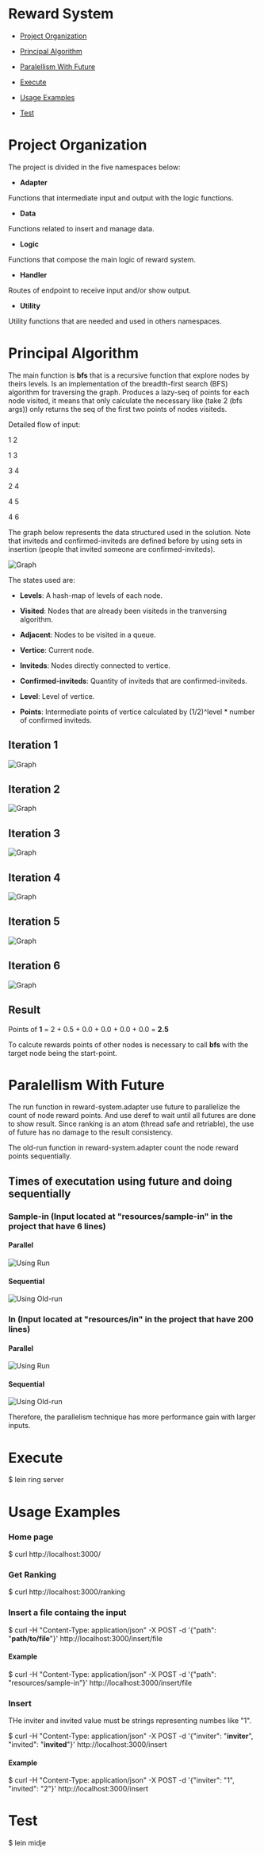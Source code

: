 # Reward System

* [Project Organization](https://gitlab.com/renatasoares/reward-system#project-organization)

* [Principal Algorithm](https://gitlab.com/renatasoares/reward-system#principal-algorithm)

* [Paralellism With Future](https://gitlab.com/renatasoares/reward-system#paralellism-with-future)

* [Execute](https://gitlab.com/renatasoares/reward-system#execute)

* [Usage Examples](https://gitlab.com/renatasoares/reward-system#usage-examples)

* [Test](https://gitlab.com/renatasoares/reward-system#test)


# Project Organization

The project is divided in the five namespaces below:

* __Adapter__

Functions that intermediate input and output with the logic functions. 

* __Data__

 Functions related to insert and manage data.

* __Logic__

Functions that compose the main logic of reward system.

* __Handler__

Routes of endpoint to receive input and/or show output.

* __Utility__

Utility functions that are needed and used in others namespaces.

# Principal Algorithm

The main function is __bfs__ that is a recursive function that explore nodes by theirs levels. Is an implementation of the breadth-first search (BFS) algorithm for traversing the graph. Produces a lazy-seq of points for each node visited, it means that only calculate the necessary like (take 2 (bfs args)) only returns the seq of the first two points of nodes visiteds.

Detailed flow of input: 

1 2

1 3

3 4

2 4

4 5

4 6

The graph below represents the data structured used in the solution. Note that inviteds and confirmed-inviteds are defined before by using sets in insertion (people that invited someone are confirmed-inviteds).
 
![Graph](https://gitlab.com/renatasoares/reward-system/wikis/graph.png)

The states used are:

* __Levels__: A hash-map of levels of each node.

* __Visited__: Nodes that are already been visiteds in the tranversing algorithm.

* __Adjacent__: Nodes to be visited in a queue.

* __Vertice__: Current node.

* __Inviteds__: Nodes directly connected to vertice.

* __Confirmed-inviteds__: Quantity of inviteds that are confirmed-inviteds.

* __Level__: Level of vertice.

* __Points__: Intermediate points of vertice calculated by (1/2)^level * number of confirmed inviteds.

## Iteration 1
![Graph](https://gitlab.com/renatasoares/reward-system/wikis/iteration1.png)

## Iteration 2
![Graph](https://gitlab.com/renatasoares/reward-system/wikis/iteration2.png)

## Iteration 3
![Graph](https://gitlab.com/renatasoares/reward-system/wikis/iteration3.png)

## Iteration 4
![Graph](https://gitlab.com/renatasoares/reward-system/wikis/iteration4.png)

## Iteration 5
![Graph](https://gitlab.com/renatasoares/reward-system/wikis/iteration5.png)

## Iteration 6
![Graph](https://gitlab.com/renatasoares/reward-system/wikis/iteration6.png)

## Result

Points of __1__ = 2 + 0.5 + 0.0 + 0.0 + 0.0 + 0.0 = __2.5__

To calcute rewards points of other nodes is necessary to call __bfs__ with the target node being the start-point.

# Paralellism With Future

The run function in reward-system.adapter use future to parallelize the count of node reward points. And use deref to wait until all futures are done to show result. Since ranking is an atom (thread safe and retriable), the use of future has no damage to the result consistency.

The old-run function in reward-system.adapter count the node reward points sequentially.

## Times of executation using future and doing sequentially

### Sample-in (Input located at "resources/sample-in" in the project that have 6 lines)

#### Parallel

![Using Run](https://gitlab.com/renatasoares/reward-system/wikis/run-2.png)

#### Sequential

![Using Old-run](https://gitlab.com/renatasoares/reward-system/wikis/old-run-2.png)

### In (Input located at "resources/in" in the project that have 200 lines)

#### Parallel

![Using Run](https://gitlab.com/renatasoares/reward-system/wikis/run.png)

#### Sequential

![Using Old-run](https://gitlab.com/renatasoares/reward-system/wikis/old-run.png)


Therefore, the parallelism technique has more performance gain with larger inputs.

# Execute

$ lein ring server

# Usage Examples

### Home page

$ curl http://localhost:3000/

### Get Ranking

$ curl http://localhost:3000/ranking

### Insert a file containg the input

$ curl -H "Content-Type: application/json" -X POST -d '{"path": "__path/to/file__"}' http://localhost:3000/insert/file

#### Example

$ curl -H "Content-Type: application/json" -X POST -d '{"path": "resources/sample-in"}' http://localhost:3000/insert/file

### Insert 

THe inviter and invited value must be strings representing numbes like "1".

$ curl -H "Content-Type: application/json" -X POST -d '{"inviter": "__inviter__", "invited": "__invited__"}' http://localhost:3000/insert

#### Example

$ curl -H "Content-Type: application/json" -X POST -d '{"inviter": "1", "invited": "2"}' http://localhost:3000/insert

# Test

$ lein midje